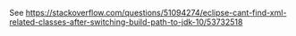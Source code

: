 See https://stackoverflow.com/questions/51094274/eclipse-cant-find-xml-related-classes-after-switching-build-path-to-jdk-10/53732518
